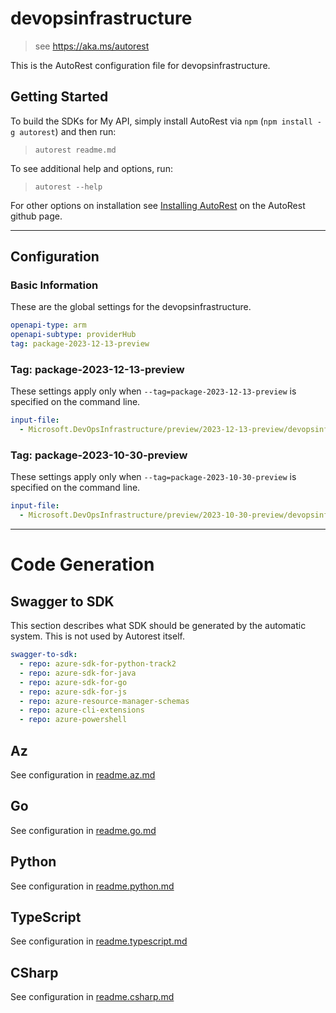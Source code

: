 # devopsinfrastructure

> see https://aka.ms/autorest

This is the AutoRest configuration file for devopsinfrastructure.

## Getting Started

To build the SDKs for My API, simply install AutoRest via `npm` (`npm install -g autorest`) and then run:

> `autorest readme.md`

To see additional help and options, run:

> `autorest --help`

For other options on installation see [Installing AutoRest](https://aka.ms/autorest/install) on the AutoRest github page.

---

## Configuration

### Basic Information

These are the global settings for the devopsinfrastructure.

```yaml
openapi-type: arm
openapi-subtype: providerHub
tag: package-2023-12-13-preview
```


### Tag: package-2023-12-13-preview

These settings apply only when `--tag=package-2023-12-13-preview` is specified on the command line.

```yaml $(tag) == 'package-2023-12-13-preview'
input-file:
  - Microsoft.DevOpsInfrastructure/preview/2023-12-13-preview/devopsinfrastructure.json
```
### Tag: package-2023-10-30-preview

These settings apply only when `--tag=package-2023-10-30-preview` is specified on the command line.

``` yaml $(tag) == 'package-2023-10-30-preview'
input-file:
  - Microsoft.DevOpsInfrastructure/preview/2023-10-30-preview/devopsinfrastructure.json
```

---

# Code Generation

## Swagger to SDK

This section describes what SDK should be generated by the automatic system.
This is not used by Autorest itself.

``` yaml $(swagger-to-sdk)
swagger-to-sdk:
  - repo: azure-sdk-for-python-track2
  - repo: azure-sdk-for-java
  - repo: azure-sdk-for-go
  - repo: azure-sdk-for-js
  - repo: azure-resource-manager-schemas
  - repo: azure-cli-extensions
  - repo: azure-powershell
```

## Az

See configuration in [readme.az.md](./readme.az.md)

## Go

See configuration in [readme.go.md](./readme.go.md)

## Python

See configuration in [readme.python.md](./readme.python.md)

## TypeScript

See configuration in [readme.typescript.md](./readme.typescript.md)

## CSharp

See configuration in [readme.csharp.md](./readme.csharp.md)
